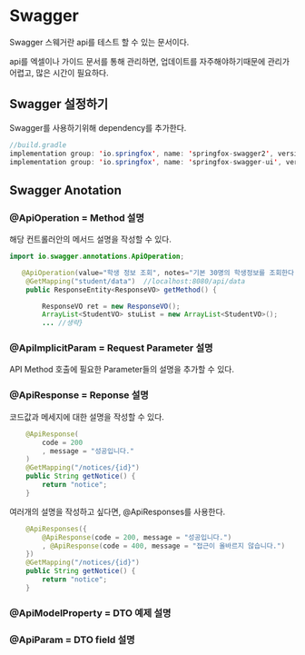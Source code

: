 # Swagger
Swagger 스웨거란 api를 테스트 할 수 있는 문서이다.

api를 엑셀이나 가이드 문서를 통해 관리하면, 업데이트를 자주해야하기때문에 관리가 어렵고, 많은 시간이 필요하다.

## Swagger 설정하기

Swagger를 사용하기위해 dependency를 추가한다.

```java
//build.gradle
implementation group: 'io.springfox', name: 'springfox-swagger2', version: '2.9.2'
implementation group: 'io.springfox', name: 'springfox-swagger-ui', version: '2.9.2'
```

## Swagger Anotation

### @ApiOperation = Method 설명

해당 컨트롤러안의 메서드 설명을 작성할 수 있다.



```java
import io.swagger.annotations.ApiOperation;

   @ApiOperation(value="학생 정보 조회", notes="기본 30명의 학생정보를 조회한다.")
    @GetMapping("student/data")  //localhost:8080/api/data
    public ResponseEntity<ResponseVO> getMethod() {

        ResponseVO ret = new ResponseVO();
        ArrayList<StudentVO> stuList = new ArrayList<StudentVO>();
        ... //생략}

```
### @ApiImplicitParam = Request Parameter 설명

API Method 호출에 필요한 Parameter들의 설명을 추가할 수 있다.

### @ApiResponse = Reponse 설명

코드값과 메세지에 대한 설명을 작성할 수 있다.

```java
    @ApiResponse(
        code = 200
        , message = "성공입니다."
    )
    @GetMapping("/notices/{id}")
    public String getNotice() {
        return "notice";
    }

```

여러개의 설명을 작성하고 싶다면, @ApiResponses를 사용한다.

```java
    @ApiResponses({
        @ApiResponse(code = 200, message = "성공입니다.")
        , @ApiResponse(code = 400, message = "접근이 올바르지 않습니다.")
    })
    @GetMapping("/notices/{id}")
    public String getNotice() {
        return "notice";
    }
```
### @ApiModelProperty = DTO 예제 설명


### @ApiParam = DTO field 설명

